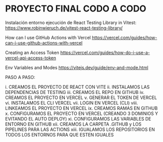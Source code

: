 # PROYECTO FINAL CODO A CODO

Instalación entorno ejecución de React Testing Library in Vitest:
https://www.robinwieruch.de/vitest-react-testing-library/

How can I use GitHub Actions with Vercel
https://vercel.com/guides/how-can-i-use-github-actions-with-vercel

Creating an Access Token
https://vercel.com/guides/how-do-i-use-a-vercel-api-access-token

Env Variables and Modes
https://vitejs.dev/guide/env-and-mode.html

PASO A PASO:

i.     CREAMOS EL PROYECTO DE REACT CON VITE
ii.    INSTALAMOS LAS DEPENDENCIAS DE TESTING
iii.   CREAMOS EL REPO EN GITHUB
iv.    CREAMOS EL PROYECTO EN VERCEL
v.     GENERAR EL TOKEN DE VERCEL
vi.    INSTALAMOS EL CLI VERCEL
vii.   LOGIN EN VERCEL (CLI)
viii.  LINKEAMOS EL PROYECTO EN VERCEL
ix.    CREAMOS RAMAS EN GITHUB
x.     CONFIGURAMOS EL PROYECTO EN VERCEL (CREANDO 3 DOMINIOS Y EVITANDO EL AUTO DEPLOY)
xi.    CONFIGURAMOS LAS VARIABLES DE ENTORNO EN GITHUB
xii.   CREAMOS LA CARPETA .GITHUB y LOS PIPELINES PARA LAS ACTIONS
xiii.  IGUALAMOS LOS REPOSITORIOS EN TODOS LOS ENTORNOS PARA QUE ESTEN IGUALES
